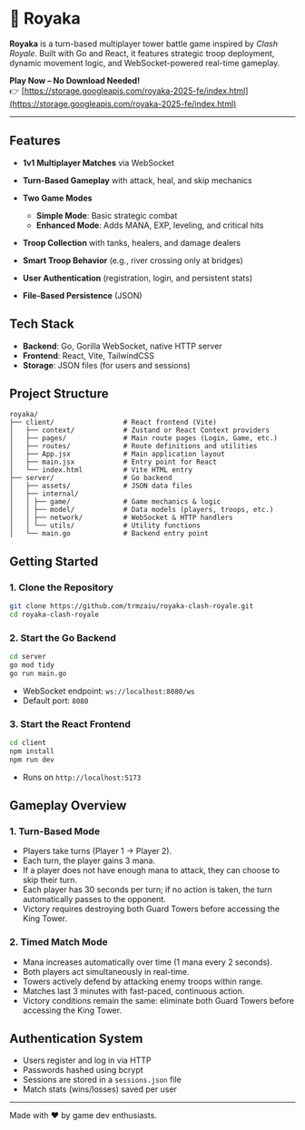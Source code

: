 # 🏰 Royaka

**Royaka** is a turn-based multiplayer tower battle game inspired by *Clash Royale*. Built with Go and React, it features strategic troop deployment, dynamic movement logic, and WebSocket-powered real-time gameplay.

**Play Now – No Download Needed!**  
👉 [https://storage.googleapis.com/royaka-2025-fe/index.html](https://storage.googleapis.com/royaka-2025-fe/index.html)

---

## Features

* **1v1 Multiplayer Matches** via WebSocket
* **Turn-Based Gameplay** with attack, heal, and skip mechanics
* **Two Game Modes**

  * **Simple Mode**: Basic strategic combat
  * **Enhanced Mode**: Adds MANA, EXP, leveling, and critical hits
* **Troop Collection** with tanks, healers, and damage dealers
* **Smart Troop Behavior** (e.g., river crossing only at bridges)
* **User Authentication** (registration, login, and persistent stats)
* **File-Based Persistence** (JSON)

## Tech Stack

* **Backend**: Go, Gorilla WebSocket, native HTTP server
* **Frontend**: React, Vite, TailwindCSS
* **Storage**: JSON files (for users and sessions)

## Project Structure

```
royaka/
├── client/                 # React frontend (Vite)
│   ├── context/            # Zustand or React Context providers
│   ├── pages/              # Main route pages (Login, Game, etc.)
│   ├── routes/             # Route definitions and utilities
│   ├── App.jsx             # Main application layout
│   ├── main.jsx            # Entry point for React
│   └── index.html          # Vite HTML entry
├── server/                 # Go backend
│   ├── assets/             # JSON data files
│   ├── internal/
│   │ ├── game/             # Game mechanics & logic
│   │ ├── model/            # Data models (players, troops, etc.)
│   │ ├── network/          # WebSocket & HTTP handlers
│   │ └── utils/            # Utility functions
│   └── main.go             # Backend entry point
```

## Getting Started

### 1. Clone the Repository

```bash
git clone https://github.com/trmzaiu/royaka-clash-royale.git
cd royaka-clash-royale
```

### 2. Start the Go Backend

```bash
cd server
go mod tidy
go run main.go
```

* WebSocket endpoint: `ws://localhost:8080/ws`
* Default port: `8080`

### 3. Start the React Frontend

```bash
cd client
npm install
npm run dev
```

* Runs on `http://localhost:5173`

## Gameplay Overview

### 1. Turn-Based Mode
- Players take turns (Player 1 → Player 2).
- Each turn, the player gains 3 mana.
- If a player does not have enough mana to attack, they can choose to skip their turn.
- Each player has 30 seconds per turn; if no action is taken, the turn automatically passes to the opponent.
- Victory requires destroying both Guard Towers before accessing the King Tower.

### 2. Timed Match Mode
- Mana increases automatically over time (1 mana every 2 seconds).
- Both players act simultaneously in real-time.
- Towers actively defend by attacking enemy troops within range.
- Matches last 3 minutes with fast-paced, continuous action.
- Victory conditions remain the same: eliminate both Guard Towers before accessing the King Tower.

## Authentication System

* Users register and log in via HTTP
* Passwords hashed using bcrypt
* Sessions are stored in a `sessions.json` file
* Match stats (wins/losses) saved per user

---

Made with ❤️ by game dev enthusiasts.
